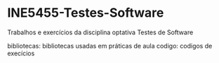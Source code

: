 # INE5455-Testes-Software
Trabalhos e exercícios da disciplina optativa Testes de Software

bibliotecas: bibliotecas usadas em práticas de aula
codigo: codigos de execícios

